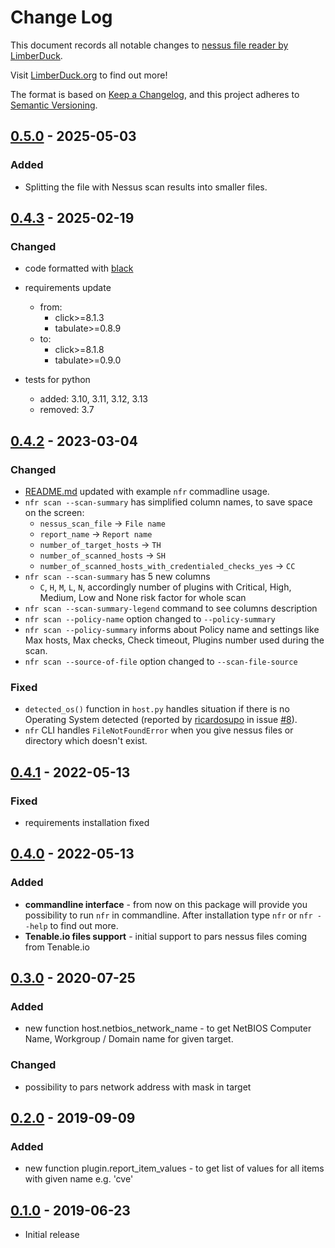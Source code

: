 # Change Log

This document records all notable changes to [nessus file reader by LimberDuck][1].

Visit [LimberDuck.org][2] to find out more!

The format is based on [Keep a Changelog](https://keepachangelog.com/en/1.0.0/),
and this project adheres to [Semantic Versioning](https://semver.org/spec/v2.0.0.html).

## [0.5.0] - 2025-05-03

### Added

- Splitting the file with Nessus scan results into smaller files.

## [0.4.3] - 2025-02-19

### Changed

- code formatted with [black](https://black.readthedocs.io)
- requirements update
  - from:
    - click>=8.1.3
    - tabulate>=0.8.9
  - to:
    - click>=8.1.8
    - tabulate>=0.9.0

- tests for python
  - added: 3.10, 3.11, 3.12, 3.13
  - removed: 3.7

## [0.4.2] - 2023-03-04

### Changed

- [README.md](README.md) updated with example `nfr` commadline usage.
- `nfr scan --scan-summary` has simplified column names, to save space on the screen:
  - `nessus_scan_file` -> `File name`
  - `report_name` -> `Report name`
  - `number_of_target_hosts` -> `TH`
  - `number_of_scanned_hosts` -> `SH`
  - `number_of_scanned_hosts_with_credentialed_checks_yes` -> `CC`
- `nfr scan --scan-summary` has 5 new columns
  - `C`, `H`, `M`, `L`, `N`, accordingly number of plugins with Critical, High, Medium, Low and None risk factor for whole scan  
- `nfr scan --scan-summary-legend` command to see columns description
- `nfr scan --policy-name` option changed to `--policy-summary`
- `nfr scan --policy-summary` informs about Policy name and settings like Max hosts, Max checks, Check timeout, 
Plugins number used during the scan.
- `nfr scan --source-of-file` option changed to `--scan-file-source`

### Fixed

- `detected_os()` function in `host.py` handles situation if there is no Operating System detected 
(reported by [ricardosupo](https://github.com/ricardosupo) in issue 
[#8](https://github.com/LimberDuck/nessus-file-reader/issues/8#issue-1236020632)).
- `nfr` CLI handles `FileNotFoundError` when you give nessus files or directory which doesn't exist.

## [0.4.1] - 2022-05-13

### Fixed

- requirements installation fixed

## [0.4.0] - 2022-05-13

### Added

- **commandline interface** - from now on this package will provide you possibility to run `nfr` in commandline. After installation type `nfr` or `nfr --help` to find out more.
- **Tenable.io files support** - initial support to pars nessus files coming from Tenable.io


## [0.3.0] - 2020-07-25

### Added

- new function host.netbios_network_name - to get NetBIOS Computer Name, Workgroup / Domain name for given target. 

### Changed

- possibility to pars network address with mask in target

## [0.2.0] - 2019-09-09

### Added

- new function plugin.report_item_values - to get list of values for all items with given name e.g. 'cve'


## [0.1.0] - 2019-06-23

- Initial release

[0.5.0]: https://github.com/LimberDuck/nessus-file-reader/compare/v0.4.3...v0.5.0
[0.4.3]: https://github.com/LimberDuck/nessus-file-reader/compare/v0.4.2...v0.4.3
[0.4.2]: https://github.com/LimberDuck/nessus-file-reader/compare/v0.4.1...v0.4.2
[0.4.1]: https://github.com/LimberDuck/nessus-file-reader/compare/v0.4.0...v0.4.1
[0.4.0]: https://github.com/LimberDuck/nessus-file-reader/compare/v0.3.0...v0.4.0
[0.3.0]: https://github.com/LimberDuck/nessus-file-reader/compare/v0.2.0...v0.3.0
[0.2.0]: https://github.com/LimberDuck/nessus-file-reader/compare/v0.1.0...v0.2.0
[0.1.0]: https://github.com/LimberDuck/nessus-file-reader/releases/tag/v0.1.0

[1]: https://github.com/LimberDuck/nessus-file-reader
[2]: https://limberduck.org